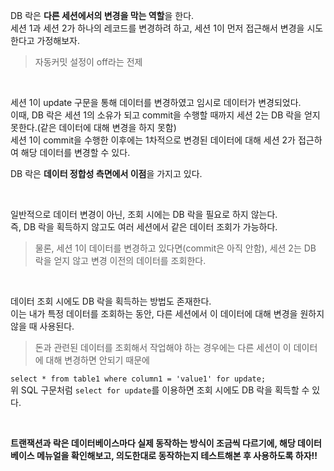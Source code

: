 DB 락은 **다른 세션에서의 변경을 막는 역할**을 한다.   
세션 1과 세션 2가 하나의 레코드를 변경하려 하고, 세션 1이 먼저 접근해서 변경을 시도한다고 가정해보자.   
> 자동커밋 설정이 off라는 전제

</br>

세션 1이 update 구문을 통해 데이터를 변경하였고 임시로 데이터가 변경되었다.   
이때, DB 락은 세션 1의 소유가 되고 commit을 수행할 때까지 세션 2는 DB 락을 얻지 못한다.(같은 데이터에 대해 변경을 하지 못함)   
세션 1이 commit을 수행한 이후에는 1차적으로 변경된 데이터에 대해 세션 2가 접근하여 해당 데이터를 변경할 수 있다.   

DB 락은 **데이터 정합성 측면에서 이점**을 가지고 있다.

</br>

일반적으로 데이터 변경이 아닌, 조회 시에는 DB 락을 필요로 하지 않는다.   
즉, DB 락을 획득하지 않고도 여러 세션에서 같은 데이터 조회가 가능하다.   
> 물론, 세션 1이 데이터를 변경하고 있다면(commit은 아직 안함), 세션 2는 DB 락을 얻지 않고 변경 이전의 데이터를 조회한다.

</br>

데이터 조회 시에도 DB 락을 획득하는 방법도 존재한다.   
이는 내가 특정 데이터를 조회하는 동안, 다른 세션에서 이 데이터에 대해 변경을 원하지 않을 때 사용된다.   
> 돈과 관련된 데이터를 조회해서 작업해야 하는 경우에는 다른 세션이 이 데이터에 대해 변경하면 안되기 때문에

`select * from table1 where column1 = 'value1' for update;`   
위 SQL 구문처럼 `select for update`를 이용하면 조회 시에도 DB 락을 획득할 수 있다.

</br>

**트랜잭션과 락은 데이터베이스마다 실제 동작하는 방식이 조금씩 다르기에, 해당 데이터베이스 메뉴얼을 확인해보고, 의도한대로 동작하는지 테스트해본 후 사용하도록 하자!!**
